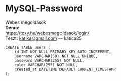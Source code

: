 # MySQL-Password
Webes megoldások
<br>
**Demo:**
<br>
https://toxy.hu/webesmegoldasok/login/
<br>
Teszt: katika@gmail.com -- katica85
```
CREATE TABLE users (
    id INT NOT NULL PRIMARY KEY AUTO_INCREMENT,
    username VARCHAR(50) NOT NULL UNIQUE,
    password VARCHAR(255) NOT NULL,
    color VARCHAR(255) NOT NULL,
    created_at DATETIME DEFAULT CURRENT_TIMESTAMP
);
```
